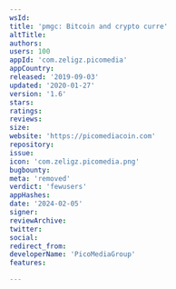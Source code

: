 ```yaml
---
wsId: 
title: 'pmgc: Bitcoin and crypto curre'
altTitle: 
authors: 
users: 100
appId: 'com.zeligz.picomedia'
appCountry: 
released: '2019-09-03'
updated: '2020-01-27'
version: '1.6'
stars: 
ratings: 
reviews: 
size: 
website: 'https://picomediacoin.com'
repository: 
issue: 
icon: 'com.zeligz.picomedia.png'
bugbounty: 
meta: 'removed'
verdict: 'fewusers'
appHashes: 
date: '2024-02-05'
signer: 
reviewArchive: 
twitter: 
social: 
redirect_from: 
developerName: 'PicoMediaGroup'
features: 

---
```


